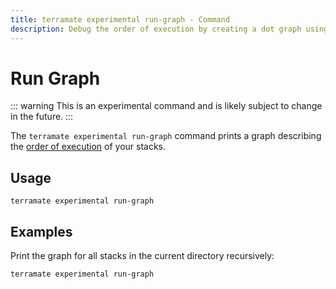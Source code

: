 ```yaml
---
title: terramate experimental run-graph - Command
description: Debug the order of execution by creating a dot graph using the `terramate experimental run-graph` command.
---
```


# Run Graph

::: warning
This is an experimental command and is likely subject to change in the future.
:::

The `terramate experimental run-graph` command prints a graph describing the [order of execution](../../orchestration/index.md) of your stacks.

## Usage

`terramate experimental run-graph`

## Examples

Print the graph for all stacks in the current directory recursively:

```bash
terramate experimental run-graph
```
